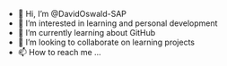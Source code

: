 - 👋 Hi, I’m @DavidOswald-SAP
- 👀 I’m interested in learning and personal development
- 🌱 I’m currently learning about GitHub
- 💞️ I’m looking to collaborate on learning projects
- 📫 How to reach me ...

<!---
DavidOswald-SAP/DavidOswald-SAP is a ✨ special ✨ repository because its `README.md` (this file) appears on your GitHub profile.
You can click the Preview link to take a look at your changes.
--->
